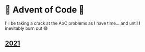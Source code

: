 # 🎄 Advent of Code 🎄

I'll be taking a crack at the AoC problems as I have time... and until I inevitably burn out 😅

## [2021](./2021/README.md)